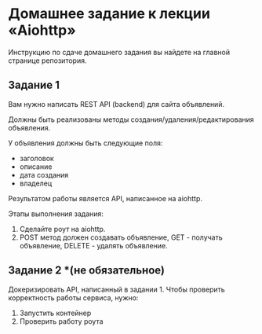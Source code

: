 # Домашнее задание к лекции «Aiohttp»

Инструкцию по сдаче домашнего задания вы найдете на главной странице репозитория. 

## Задание 1

Вам нужно написать REST API (backend) для сайта объявлений.

Должны быть реализованы методы создания/удаления/редактирования объявления.    

У объявления должны быть следующие поля: 
- заголовок
- описание
- дата создания
- владелец

Результатом работы является API, написанное на aiohttp.

Этапы выполнения задания:

1. Сделайте роут на aiohttp.
2. POST метод должен создавать объявление, GET - получать объявление, DELETE - удалять объявление.

## Задание 2 *(не обязательное)

Докеризировать API, написанный в задании 1.
Чтобы проверить корректность работы сервиса, нужно:

1. Запустить контейнер
2. Проверить работу роута
